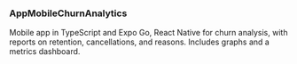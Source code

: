 ### AppMobileChurnAnalytics
Mobile app in TypeScript and Expo Go, React Native for churn analysis, with reports on retention, cancellations, and reasons. Includes graphs and a metrics dashboard.
